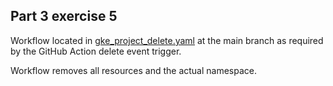 ## Part 3 exercise 5

Workflow located in [gke_project_delete.yaml](https://github.com/mtuomiko/kubernetes-devops/blob/main/.github/workflows/gke_project_delete.yaml) at the main branch as required by the GitHub Action delete event trigger.

Workflow removes all resources and the actual namespace.
